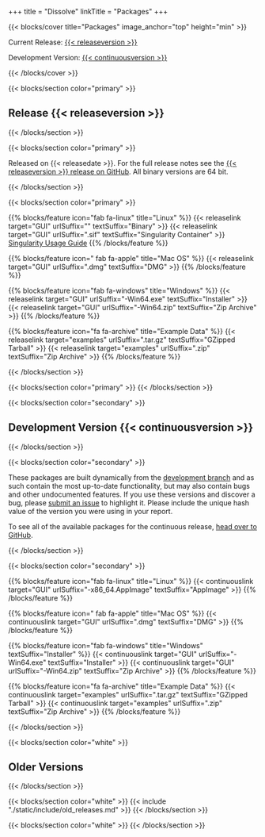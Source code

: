 +++
title = "Dissolve"
linkTitle = "Packages"
+++

{{< blocks/cover title="Packages" image_anchor="top" height="min" >}}
<div class="mx-auto">
    <p class="lead mt-1">Current Release: <a href="#release">{{< releaseversion >}}</a></p>
    <p class="lead mt-1">Development Version: <a href="#development">{{< continuousversion >}}</a></p>
</div>
{{< /blocks/cover >}}

<a name="release">

{{< blocks/section color="primary" >}}
<div class="mx-auto">
    <h2>Release {{< releaseversion >}}</h2>
</div>
{{< /blocks/section >}}

{{< blocks/section color="primary" >}}

<div class="mx-auto">
  <p>Released on {{< releasedate >}}. For the full release notes see the <a href="https://github.com/disorderedmaterials/dissolve/releases/tag/{{< releaseversion >}}">{{< releaseversion >}} release on GitHub</a>. All binary versions are 64 bit.</p>
</div>

{{< /blocks/section >}}

{{< blocks/section color="primary" >}}

{{% blocks/feature icon="fab fa-linux" title="Linux" %}}
{{< releaselink target="GUI" urlSuffix="" textSuffix="Binary" >}}
{{< releaselink target="GUI" urlSuffix=".sif" textSuffix="Singularity Container" >}}
<a href='{{< ref "singularity" >}}'>Singularity Usage Guide</a>
{{% /blocks/feature %}}

{{% blocks/feature icon=" fab fa-apple" title="Mac OS" %}}
{{< releaselink target="GUI" urlSuffix=".dmg" textSuffix="DMG" >}}
{{% /blocks/feature %}}

{{% blocks/feature icon="fab fa-windows" title="Windows" %}}
{{< releaselink target="GUI" urlSuffix="-Win64.exe" textSuffix="Installer" >}}
{{< releaselink target="GUI" urlSuffix="-Win64.zip" textSuffix="Zip Archive" >}}
{{% /blocks/feature %}}

{{% blocks/feature icon="fa fa-archive" title="Example Data" %}}
{{< releaselink target="examples" urlSuffix=".tar.gz" textSuffix="GZipped Tarball" >}}
{{< releaselink target="examples" urlSuffix=".zip" textSuffix="Zip Archive" >}}
{{% /blocks/feature %}}

{{< /blocks/section >}}

{{< blocks/section color="primary" >}}
{{< /blocks/section >}}

</a>


<a name="development">

{{< blocks/section color="secondary" >}}
<div class="mx-auto">
<h2>Development Version {{< continuousversion >}}</h2>
</div>
{{< /blocks/section >}}

{{< blocks/section color="secondary" >}}

<div class="mx-auto">
<p>These packages are built dynamically from the <a href="https://github.com/disorderedmaterials/dissolve">development branch</a> and as such contain the most up-to-date functionality, but may also contain bugs and other undocumented features. If you use these versions and discover a bug, please <a href="https://github.com/disorderedmaterials/dissolve/issues/new/choose">submit an issue</a> to highlight it. Please include the unique hash value of the version you were using in your report.</p>
<p>To see all of the available packages for the continuous release, <a href="https://github.com/disorderedmaterials/dissolve/releases/tag/continuous">head over to GitHub</a>.</p>
</div>

{{< /blocks/section >}}

{{< blocks/section color="secondary" >}}

{{% blocks/feature icon="fab fa-linux" title="Linux" %}}
{{< continuouslink target="GUI" urlSuffix="-x86_64.AppImage" textSuffix="AppImage" >}}
{{% /blocks/feature %}}

{{% blocks/feature icon=" fab fa-apple" title="Mac OS" %}}
{{< continuouslink target="GUI" urlSuffix=".dmg" textSuffix="DMG" >}}
{{% /blocks/feature %}}

{{% blocks/feature icon="fab fa-windows" title="Windows" textSuffix="Installer" %}}
{{< continuouslink target="GUI" urlSuffix="-Win64.exe" textSuffix="Installer" >}}
{{< continuouslink target="GUI" urlSuffix="-Win64.zip" textSuffix="Zip Archive" >}}
{{% /blocks/feature %}}

{{% blocks/feature icon="fa fa-archive" title="Example Data" %}}
{{< continuouslink target="examples" urlSuffix=".tar.gz" textSuffix="GZipped Tarball" >}}
{{< continuouslink target="examples" urlSuffix=".zip" textSuffix="Zip Archive" >}}
{{% /blocks/feature %}}

{{< /blocks/section >}}


<a name="archive">

{{< blocks/section color="white" >}}
<div class="mx-auto">
<h2>Older Versions</h2>
</div>
{{< /blocks/section >}}

{{< blocks/section color="white" >}}
{{< include "./static/include/old_releases.md" >}}
{{< /blocks/section >}}

{{< blocks/section color="white" >}}
{{< /blocks/section >}}

</a>
